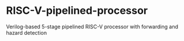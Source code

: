 # RISC-V-pipelined-processor
Verilog-based 5-stage pipelined RISC-V processor with forwarding and hazard detection
